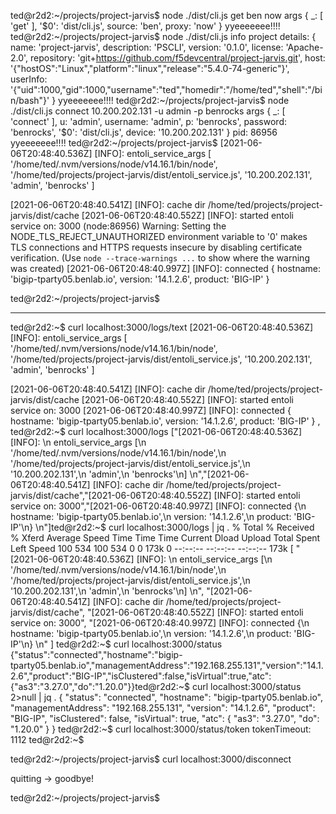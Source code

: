 ted@r2d2:~/projects/project-jarvis$ node ./dist/cli.js get ben now
args { _: [ 'get' ], '$0': 'dist/cli.js', source: 'ben', proxy: 'now' }
 yyeeeeeee!!!!
ted@r2d2:~/projects/project-jarvis$ node ./dist/cli.js info
project details:  {
  name: 'project-jarvis',
  description: 'PSCLI',
  version: '0.1.0',
  license: 'Apache-2.0',
  repository: 'git+https://github.com/f5devcentral/project-jarvis.git',
  host: '{"hostOS":"Linux","platform":"linux","release":"5.4.0-74-generic"}',
  userInfo: '{"uid":1000,"gid":1000,"username":"ted","homedir":"/home/ted","shell":"/bin/bash"}'
}
 yyeeeeeee!!!!
ted@r2d2:~/projects/project-jarvis$ node ./dist/cli.js connect 10.200.202.131 -u admin -p benrocks
args {
  _: [ 'connect' ],
  u: 'admin',
  username: 'admin',
  p: 'benrocks',
  password: 'benrocks',
  '$0': 'dist/cli.js',
  device: '10.200.202.131'
}
pid: 86956
 yyeeeeeee!!!!
ted@r2d2:~/projects/project-jarvis$ [2021-06-06T20:48:40.536Z] [INFO]:
 entoli_service_args [
  '/home/ted/.nvm/versions/node/v14.16.1/bin/node',
  '/home/ted/projects/project-jarvis/dist/entoli_service.js',
  '10.200.202.131',
  'admin',
  'benrocks'
]

[2021-06-06T20:48:40.541Z] [INFO]: cache dir /home/ted/projects/project-jarvis/dist/cache
[2021-06-06T20:48:40.552Z] [INFO]: started entoli service on: 3000
(node:86956) Warning: Setting the NODE_TLS_REJECT_UNAUTHORIZED environment variable to '0' makes TLS connections and HTTPS requests insecure by disabling certificate verification.
(Use `node --trace-warnings ...` to show where the warning was created)
[2021-06-06T20:48:40.997Z] [INFO]: connected {
  hostname: 'bigip-tparty05.benlab.io',
  version: '14.1.2.6',
  product: 'BIG-IP'
}


ted@r2d2:~/projects/project-jarvis$



-------------------------------------------------------------------


ted@r2d2:~$ curl localhost:3000/logs/text
[2021-06-06T20:48:40.536Z] [INFO]:
 entoli_service_args [
  '/home/ted/.nvm/versions/node/v14.16.1/bin/node',
  '/home/ted/projects/project-jarvis/dist/entoli_service.js',
  '10.200.202.131',
  'admin',
  'benrocks'
]

[2021-06-06T20:48:40.541Z] [INFO]: cache dir /home/ted/projects/project-jarvis/dist/cache
[2021-06-06T20:48:40.552Z] [INFO]: started entoli service on: 3000
[2021-06-06T20:48:40.997Z] [INFO]: connected {
  hostname: 'bigip-tparty05.benlab.io',
  version: '14.1.2.6',
  product: 'BIG-IP'
}
,
ted@r2d2:~$ curl localhost:3000/logs
["[2021-06-06T20:48:40.536Z] [INFO]: \n entoli_service_args [\n  '/home/ted/.nvm/versions/node/v14.16.1/bin/node',\n  '/home/ted/projects/project-jarvis/dist/entoli_service.js',\n  '10.200.202.131',\n  'admin',\n  'benrocks'\n] \n","[2021-06-06T20:48:40.541Z] [INFO]: cache dir /home/ted/projects/project-jarvis/dist/cache","[2021-06-06T20:48:40.552Z] [INFO]: started entoli service on: 3000","[2021-06-06T20:48:40.997Z] [INFO]: connected {\n  hostname: 'bigip-tparty05.benlab.io',\n  version: '14.1.2.6',\n  product: 'BIG-IP'\n} \n"]ted@r2d2:~$ curl localhost:3000/logs | jq .
  % Total    % Received % Xferd  Average Speed   Time    Time     Time  Current
                                 Dload  Upload   Total   Spent    Left  Speed
100   534  100   534    0     0   173k      0 --:--:-- --:--:-- --:--:--  173k
[
  "[2021-06-06T20:48:40.536Z] [INFO]: \n entoli_service_args [\n  '/home/ted/.nvm/versions/node/v14.16.1/bin/node',\n  '/home/ted/projects/project-jarvis/dist/entoli_service.js',\n  '10.200.202.131',\n  'admin',\n  'benrocks'\n] \n",
  "[2021-06-06T20:48:40.541Z] [INFO]: cache dir /home/ted/projects/project-jarvis/dist/cache",
  "[2021-06-06T20:48:40.552Z] [INFO]: started entoli service on: 3000",
  "[2021-06-06T20:48:40.997Z] [INFO]: connected {\n  hostname: 'bigip-tparty05.benlab.io',\n  version: '14.1.2.6',\n  product: 'BIG-IP'\n} \n"
]
ted@r2d2:~$ curl localhost:3000/status
{"status":"connected","hostname":"bigip-tparty05.benlab.io","managementAddress":"192.168.255.131","version":"14.1.2.6","product":"BIG-IP","isClustered":false,"isVirtual":true,"atc":{"as3":"3.27.0","do":"1.20.0"}}ted@r2d2:~$ curl localhost:3000/status 2>null | jq .
{
  "status": "connected",
  "hostname": "bigip-tparty05.benlab.io",
  "managementAddress": "192.168.255.131",
  "version": "14.1.2.6",
  "product": "BIG-IP",
  "isClustered": false,
  "isVirtual": true,
  "atc": {
    "as3": "3.27.0",
    "do": "1.20.0"
  }
}
ted@r2d2:~$ curl localhost:3000/status/token
tokenTimeout: 1112
ted@r2d2:~$

ted@r2d2:~/projects/project-jarvis$ curl localhost:3000/disconnect

quitting -> goodbye!

ted@r2d2:~/projects/project-jarvis$